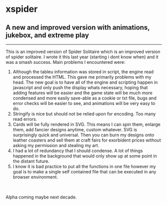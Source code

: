 # xspider
## A new and improved version with animations, jukebox, and extreme play
____
  
This is an improved version of Spider Solitaire which is an improved version of spider solitaire.  I wrote it this last year (starting i dont know when) and it was a smash success.  Main problems I encountered were:  


1. Although the tableu information was stored in script, the engine read and processed the HTML.  This gave me primarily problems with my head.  The new goal is to have all of the engine and scripting happen in javascript and only push the display whats necessary, hoping that adding features will be easier and the game state will be much more condensed and more easily save-able as a cookie or txt file, bugs and error checks will be easier to see, and animations will be very easy to do.
2. Stringify is nice but should not be relied upon for encoding.  Too many read errors.
3. Cards will be fully rendered in SVG.  This means I can spin them, enlarge them, add fancier designs anytime, custom whatever.  SVG is surprisingly quick and universal.  Then you can burn my designs onto leather coasters and sell them at craft fairs for exorbident prices without asking my permission and stealing my art.
4. I had a lot of redundancy that I should condense.  A lot of things happened in the background that would only show up at some point in the distant future.
5. I know it is bad practice to put all the functions in one file however my goal is to make a single self contained file that can be executed in any browser environment.
<BR>
<BR>
Alpha coming maybe next decade.
